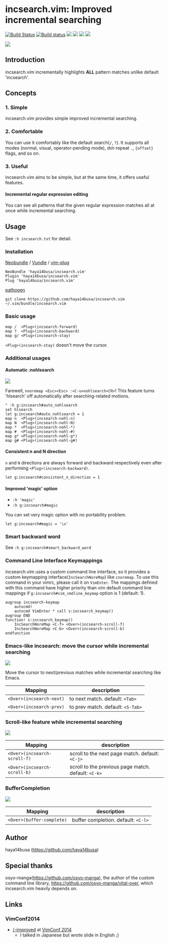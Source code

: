 incsearch.vim: Improved incremental searching
=============================================
[![Build Status](https://travis-ci.org/haya14busa/incsearch.vim.svg?branch=master)](https://travis-ci.org/haya14busa/incsearch.vim)
[![Build status](https://ci.appveyor.com/api/projects/status/ks6gtsu46c1djoo6/branch/master)](https://ci.appveyor.com/project/haya14busa/incsearch-vim/branch/master)
[![](http://img.shields.io/github/tag/haya14busa/incsearch.vim.svg)](https://github.com/haya14busa/incsearch.vim/releases)
[![](http://img.shields.io/github/issues/haya14busa/incsearch.vim.svg)](https://github.com/haya14busa/incsearch.vim/issues)
[![](http://img.shields.io/badge/license-MIT-blue.svg)](LICENSE)
[![](http://img.shields.io/badge/doc-%3Ah%20incsearch.txt-red.svg)](doc/incsearch.txt)

![](https://cloud.githubusercontent.com/assets/3797062/3866249/573444b2-1fc8-11e4-859a-7e5fb940c1bb.gif)

Introduction
------------
incsearch.vim incrementally highlights __ALL__ pattern matches unlike default
'incsearch'.

Concepts
--------

### 1. Simple
incsearch.vim provides simple improved incremental searching.

### 2. Comfortable
You can use it comfortably like the default search(`/`, `?`).
It supports all modes (normal, visual, operator-pending mode), dot-repeat `.`,
`{offset}` flags, and so on.

### 3. Useful
incsearch.vim aims to be simple, but at the same time, it offers useful features.

#### Incremental regular expression editing
You can see all patterns that the given regular expression matches all at once
while incremental searching.

Usage
-----

See `:h incsearch.txt` for detail.

### Installation

[Neobundle](https://github.com/Shougo/neobundle.vim) / [Vundle](https://github.com/gmarik/Vundle.vim) / [vim-plug](https://github.com/junegunn/vim-plug)

```vim
NeoBundle 'haya14busa/incsearch.vim'
Plugin 'haya14busa/incsearch.vim'
Plug 'haya14busa/incsearch.vim'
```

[pathogen](https://github.com/tpope/vim-pathogen)

```
git clone https://github.com/haya14busa/incsearch.vim ~/.vim/bundle/incsearch.vim
```

### Basic usage
```vim
map /  <Plug>(incsearch-forward)
map ?  <Plug>(incsearch-backward)
map g/ <Plug>(incsearch-stay)
```

`<Plug>(incsearch-stay)` doesn't move the cursor.

### Additional usages

#### Automatic :nohlsearch

![](https://cloud.githubusercontent.com/assets/3797062/4518938/f3c11110-4ca6-11e4-88c6-708f510a0c3c.gif)

Farewell, `nnoremap <Esc><Esc> :<C-u>nohlsearch<CR>`!
This feature turns 'hlsearch' off automatically after searching-related motions.

```vim
" :h g:incsearch#auto_nohlsearch
set hlsearch
let g:incsearch#auto_nohlsearch = 1
map n  <Plug>(incsearch-nohl-n)
map N  <Plug>(incsearch-nohl-N)
map *  <Plug>(incsearch-nohl-*)
map #  <Plug>(incsearch-nohl-#)
map g* <Plug>(incsearch-nohl-g*)
map g# <Plug>(incsearch-nohl-g#)
```

#### Consistent n and N direction
`n` and `N` directions are always forward and backward respectively even after performing `<Plug>(incsearch-backward)`.

```vim
let g:incsearch#consistent_n_direction = 1
```

#### Improved 'magic' option
- `:h 'magic'`
- `:h g:incsearch#magic`

You can set very magic option with no portability problem.

```vim
let g:incsearch#magic = '\v'
```
### Smart backward word
See `:h g:incsearch#smart_backward_word`

### Command Line Interface Keymappings
incsearch.vim uses a custom command line interface, so it provides a custom
keymapping interface(`IncSearchNoreMap`) like `cnoremap`. To use this command
in your vimrc, please call it on `VimEnter`. The mappings defined with this
command have higher priority than vim default command line mappings if
`g:incsearch#vim_cmdline_keymap` option is 1 (default: 1).

```vim
augroup incsearch-keymap
    autocmd!
    autocmd VimEnter * call s:incsearch_keymap()
augroup END
function! s:incsearch_keymap()
    IncSearchNoreMap <C-f> <Over>(incsearch-scroll-f)
    IncSearchNoreMap <C-b> <Over>(incsearch-scroll-b)
endfunction
```

### Emacs-like incsearch: move the cursor while incremental searching

![](https://cloud.githubusercontent.com/assets/3797062/3866152/40e11c48-1fc4-11e4-8cfd-ace452a19f90.gif)

Move the cursor to next/previous matches while incremental searching like Emacs.

| Mapping                  | description                       |
| ------------------------ | --------------------------------- |
| `<Over>(incsearch-next)` | to next match. default: `<Tab>`   |
| `<Over>(incsearch-prev)` | to prev match. default: `<S-Tab>` |

### Scroll-like feature while incremental searching

![](https://cloud.githubusercontent.com/assets/3797062/3931538/36979326-245a-11e4-9565-bd3d91e699d5.gif)

| Mapping                      | description                                         |
| ------------------------     | ---------------------------------                   |
| `<Over>(incsearch-scroll-f)` | scroll to the next page match. default: `<C-j>`     |
| `<Over>(incsearch-scroll-b)` | scroll to the previous page match. default: `<C-k>` |


### BufferCompletion

![](https://cloud.githubusercontent.com/assets/3797062/3866279/2ce7939c-1fca-11e4-8851-d83773dff4a0.gif)

| Mapping                   | description                         |
| ------------------------- | ----------------------------------  |
| `<Over>(buffer-complete)` | buffer completion. default: `<C-l>` |


Author
------
haya14busa (https://github.com/haya14busa)

Special thanks
--------------
osyo-manga(https://github.com/osyo-manga), the author of
the custom command line library, https://github.com/osyo-manga/vital-over,
which incsearch.vim heavily depends on.

Links
-----

### VimConf2014
- [/-improved](https://docs.google.com/presentation/d/1ie2VCSt9onXmoY3v_zxJdMjYJSbAelVR-QExdUQK-Tw/pub?start=false&loop=false&delayms=3000&slide=id.g4e7add63c_05) at [VimConf 2014](http://vimconf.vim-jp.org/2014/)
  - I talked in Japanese but wrote slide in English ;)
